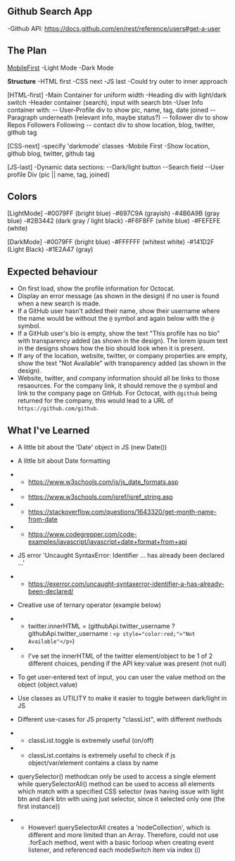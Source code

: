 ## Github Search App

-Github API:    https://docs.github.com/en/rest/reference/users#get-a-user 

## The Plan

[MobileFirst](375x777px)
-Light Mode
-Dark Mode

**Structure**
-HTML first
-CSS next
-JS last
-Could try outer to inner approach

[HTML-first]
-Main Container for uniform width
-Heading div with light/dark switch
-Header container (search), input with search btn
-User Info container with:
-- User-Profile div to show pic, name, tag, date joined
-- Paragraph underneath (relevant info, maybe status?)
-- follower div to show Repos Followers Following
-- contact div to show location, blog, twitter, github tag

[CSS-next]
-specify 'darkmode' classes
-Mobile First
-Show location, github blog, twitter, github tag

[JS-last]
-Dynamic data sections:
--Dark/light button
--Search field
--User profile Div (pic || name, tag, joined)

## Colors 

[LightMode]
-#0079FF  (bright blue)
-#697C9A  (grayish)
-#4B6A9B (gray blue)
-#2B3442 (dark gray / light black)
-#F6F8FF (white blue)
-#FEFEFE (white)

[DarkMode]
-#0079FF  (bright blue)
-#FFFFFF (whitest white)
-#141D2F (Light Black)
-#1E2A47 (gray)



## Expected behaviour

- On first load, show the profile information for Octocat.
- Display an error message (as shown in the design) if no user is found when a new search is made.
- If a GitHub user hasn't added their name, show their username where the name would be without the `@` symbol and again below with the `@` symbol.
- If a GitHub user's bio is empty, show the text "This profile has no bio" with transparency added (as shown in the design). The lorem ipsum text in the designs shows how the bio should look when it is present.
- If any of the location, website, twitter, or company properties are empty, show the text "Not Available" with transparency added (as shown in the design).
- Website, twitter, and company information should all be links to those resaources. For the company link, it should remove the `@` symbol and link to the company page on GitHub. For Octocat, with `@github` being returned for the company, this would lead to a URL of `https://github.com/github`.







## What I've Learned

- A little bit about the 'Date' object in JS (new Date())

- A little bit about Date formatting 
- - https://www.w3schools.com/js/js_date_formats.asp
- - https://www.w3schools.com/jsref/jsref_string.asp 
- - https://stackoverflow.com/questions/1643320/get-month-name-from-date
- - https://www.codegrepper.com/code-examples/javascript/javascript+date+format+from+api

- JS error 'Uncaught SyntaxError: Identifier ... has already been declared ...' 
- - https://exerror.com/uncaught-syntaxerror-identifier-a-has-already-been-declared/

- Creative use of ternary operator (example below)
- - twitter.innerHTML = (githubApi.twitter_username ? githubApi.twitter_username : `<p style="color:red;">"Not Available"</p>`) 
- - I've set the innerHTML of the twitter element/object to be 1 of 2 different choices, pending if the API key:value was present (not null)

- To get user-entered text of input, you can user the value method on the object (object.value)

- Use classes as UTILITY to make it easier to toggle between dark/light in JS

- Different use-cases for JS property "classList", with different methods
- - classList.toggle is extremely useful (on/off)
- - classList.contains is extremely useful to check if js object/var/element contains a class by name 

- querySelector() methodcan only be used to access a single element while querySelectorAll() method can be used to access all elements which match with a specified CSS selector (was having issue with light btn and dark btn with using just selector, since it selected only one (the first instance))
- - However! querySelectorAll creates a 'nodeCollection', which is different and more limited than an Array. Therefore, could not use .forEach method, went with a basic forloop when creating event listener, and referenced each modeSwitch item via index (i)

